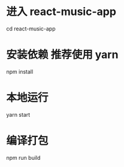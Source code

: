 # 进入 react-music-app

cd react-music-app

# 安装依赖 推荐使用 yarn
npm install

# 本地运行
yarn start

# 编译打包
npm run build
